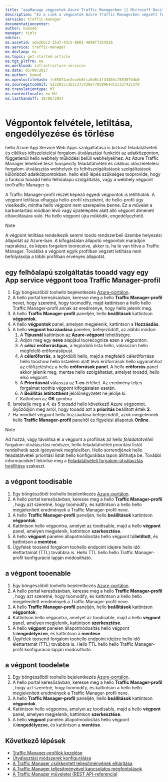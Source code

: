 ```yaml
---
title: "aaaManage végpontok Azure Traffic Managerben |} Microsoft Docs"
description: "Ez a cikk a végpontok Azure Traffic Managerben végzett felvételében, eltávolításában, engedélyezésében és letiltásában segít."
services: traffic-manager
documentationcenter: 
author: kumudd
manager: timlt
editor: 
ms.assetid: ade2bbc2-35a7-43c5-8001-4698f7254526
ms.service: traffic-manager
ms.devlang: na
ms.topic: get-started-article
ms.tgt_pltfrm: na
ms.workload: infrastructure-services
ms.date: 05/08/2017
ms.author: kumud
ms.openlocfilehash: fc65874ae2eaeb6fca5d8c4f33403c258307bdb0
ms.sourcegitcommit: 523283cc1b3c37c428e77850964dc1c33742c5f0
ms.translationtype: MT
ms.contentlocale: hu-HU
ms.lasthandoff: 10/06/2017
---
```

# <a name="add-disable-enable-or-delete-endpoints"></a>Végpontok felvétele, letiltása, engedélyezése és törlése

hello Azure App Service Web Apps szolgáltatása is biztosít feladatátvételi és ciklikus időszeletelési forgalom-útválasztási funkciót az adatközponton, függetlenül hello webhely működési belüli webhelyekhez. Az Azure Traffic Manager lehetővé teszi toospecify feladatátvételi és ciklikus időszeletelési forgalom-útválasztás webhelyek és felhőszolgáltatások szolgáltatások különböző adatközpontokban. hello első lépés szükséges tooprovide, hogy a funkció tooadd hello felhőalapú szolgáltatás, vagy a webhely végpont tooTraffic Manager is.

A Traffic Manager-profil részét képező egyedi végpontok is letilthatók. A végpont letiltása elhagyja hello-profil részeként, de hello-profil úgy viselkedik, mintha hello végpont nem szerepelne benne. Ez a művelet a karbantartási módban lévő vagy újratelepítés alatt álló végpont átmeneti eltávolítására való. Ha hello végpont újra működik, engedélyezhető.

> [!NOTE]
> A végpont letiltása rendelkezik semmi toodo rendszerbeli üzembe helyezési állapotát az Azure-ban. A kifogástalan állapotú végpontok maradjon naprakész, és képes forgalom tooreceive, akkor is, ha le van tiltva a Traffic Manager. Továbbá a végpont egyik profilban végzett letiltása nem befolyásolja a többi profilban érvényes állapotát.

## <a name="tooadd-a-cloud-service-or-an-app-service-endpoint-tooa-traffic-manager-profile"></a>egy felhőalapú szolgáltatás tooadd vagy egy App service végpont tooa Traffic Manager-profil

1. Egy böngészőből toohello bejelentkezés [Azure-portálon](http://portal.azure.com).
2. A hello portal keresősávban, keresse meg a hello **Traffic Manager-profil** nevet, hogy szeretné, hogy toomodify, majd kattintson a hello hello Traffic Manager-profil annak az eredménye, hogy hello jelenik meg.
3. A hello **Traffic Manager-profil** paneljén, hello **beállítások** kattintson **végpontok**.
4. A hello **végpontok** panel, amelyen megjelenik, kattintson a **Hozzáadás**.
5. A hello **végpont hozzáadása** panelen, befejeződött, az alábbi módon:
    1. A **Típusnál** kattintson az **Azure-végpont** lehetőségre.
    2. Adjon meg egy **neve** alapjául toorecognize ezen a végponton.
    3. A **céloz erőforrástípus**, a legördülő lista hello, válasszon hello megfelelő erőforrástípust.
    4. A **célerőforrás**, a legördülő hello, majd a megfelelő célerőforrása hello tooshow hello listaelem alatt lévő erőforrások hello ugyanahhoz az előfizetéshez a hello **erőforrások panel**. A hello **erőforrás** panel akkor jelenik meg, mentse hello szolgáltatást, amelyet tooadd, hello első végpont.
    5. A **Prioritásnál** válassza az **1-es** értéket. Az eredmény teljes forgalmat toothis végpont kifogástalan esetén.
    6. A **Beállítás letiltottként** jelölőnégyzetet ne jelölje ki.
    7. Kattintson az **OK** gombra
6.  Ismételje meg a 4. és 5 tooadd hello következő Azure végpontot. Győződjön meg arról, hogy tooadd azt a **prioritás** beállított érték **2**.
7.  Ha mindkét végpont hello hozzáadása befejeződött, azok megjelennek hello **Traffic Manager-profil** panelről és figyelési állapotuk **Online**.

> [!NOTE]
> Ad hozzá, vagy távolítsa el a végpont a profilnak az hello *feladatátvételi* forgalom-útválasztási módszer, hello feladatátvételi prioritási listát rendelhetik azok igényeinek megfelelően. Hello sorrendjének hello feladatátvételi prioritási listát hello konfigurálása lapon állíthatja be. További információkért tekintse meg a [Feladatátvételi forgalom-útválasztás beállítása](traffic-manager-configure-failover-routing-method.md) szakaszt.

## <a name="toodisable-an-endpoint"></a>a végpont toodisable

1. Egy böngészőből toohello bejelentkezés [Azure-portálon](http://portal.azure.com).
2. A hello portal keresősávban, keresse meg a hello **Traffic Manager-profil** , hogy azt szeretné, hogy toomodify, és kattintson a hello hello megjelenített eredmények a Traffic Manager-profil neve.
3. A hello **Traffic Manager-profil** paneljén, hello **beállítások** kattintson **végpontok**. 
4. Kattintson hello végpontra, amelyet az toodisable, majd a hello **végpont** panel, amelyen megjelenik, kattintson **szerkesztése**.
5. A hello **végpont** panelen állapotmódosítás hello végpont túl**letiltott**, és kattintson a **mentése**.
6. Ügyfelek toosend forgalom toohello endpoint idejére hello idő élettartamát (TTL) továbbra is. Hello TTL hello hello Traffic Manager-profil konfiguráció lapján módosítható.

## <a name="tooenable-an-endpoint"></a>a végpont tooenable

1. Egy böngészőből toohello bejelentkezés [Azure-portálon](http://portal.azure.com).
2. A hello portal keresősávban, keresse meg a hello **Traffic Manager-profil** , hogy azt szeretné, hogy toomodify, és kattintson a hello hello megjelenített eredmények a Traffic Manager-profil neve.
3. A hello **Traffic Manager-profil** paneljén, hello **beállítások** kattintson **végpontok**. 
4. Kattintson hello végpontra, amelyet az toodisable, majd a hello **végpont** panel, amelyen megjelenik, kattintson **szerkesztése**.
5. A hello **végpont** panelen állapotmódosítás hello végpont túl**engedélyezve**, és kattintson a **mentése**.
6. Ügyfelek toosend forgalom toohello endpoint idejére hello idő élettartamát (TTL) továbbra is. Hello TTL hello hello Traffic Manager-profil konfiguráció lapján módosítható.

## <a name="toodelete-an-endpoint"></a>a végpont toodelete

1. Egy böngészőből toohello bejelentkezés [Azure-portálon](http://portal.azure.com).
2. A hello portal keresősávban, keresse meg a hello **Traffic Manager-profil** , hogy azt szeretné, hogy toomodify, és kattintson a hello hello megjelenített eredmények a Traffic Manager-profil neve.
3. A hello **Traffic Manager-profil** paneljén, hello **beállítások** kattintson **végpontok**. 
4. Kattintson hello végpontra, amelyet az toodisable, majd a hello **végpont** panel, amelyen megjelenik, kattintson **szerkesztése**.
5. A hello **végpont** panelen állapotmódosítás hello végpont túl**engedélyezve**, és kattintson a **mentése**.


## <a name="next-steps"></a>Következő lépések

* [Traffic Manager-profilok kezelése](traffic-manager-manage-profiles.md)
* [Útválasztási módszerek konfigurálása](traffic-manager-configure-routing-method.md)
* [A Traffic Manager csökkentett teljesítményének elhárítása](traffic-manager-troubleshooting-degraded.md)
* [A Traffic Manager teljesítményével kapcsolatos megfontolások](traffic-manager-performance-considerations.md)
* [A Traffic Manager műveletei (REST API-referencia)](http://go.microsoft.com/fwlink/p/?LinkID=313584)

